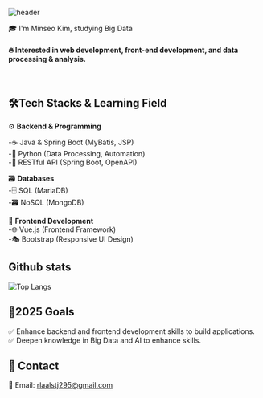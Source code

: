 ![header](https://capsule-render.vercel.app/api?color=30:f7cac9,70:abb1cf&type=waving&text=Welcome!&fontColor=bcbcbc)
<div>
  <!--Body-->
  
   🎓 I'm Minseo Kim, studying Big Data
  #### :fire: Interested in web development, front-end development, and data processing & analysis.
  <br/>
</div>

## 🛠️Tech Stacks & Learning Field

⚙️ **Backend & Programming**

-☕ Java & Spring Boot (MyBatis, JSP) </br>
-🐍 Python (Data Processing, Automation)</br>
-📡 RESTful API (Spring Boot, OpenAPI)</br>

🗃 **Databases**</br>
-🗄 SQL (MariaDB)</br>
-🗃 NoSQL (MongoDB)</br>

🎨 **Frontend Development**</br>
-🌐 Vue.js (Frontend Framework)</br>
-🎭 Bootstrap (Responsive UI Design)</br>

## Github stats
 ![Top Langs](https://github-readme-stats.vercel.app/api/top-langs/?username=anuraghazra&layout=compact)


## **🎯2025 Goals**
✅ Enhance backend and frontend development skills to build applications.
✅ Deepen knowledge in Big Data and AI to enhance skills.


## 📧 Contact
📩 Email: rlaalstj295@gmail.com


<!--
**rlaalstj902/rlaalstj902** is a ✨ _special_ ✨ repository because its `README.md` (this file) appears on your GitHub profile.

Here are some ideas to get you started:


- 🌱 I’m currently learning ...
- 👯 I’m looking to collaborate on ...
- 🤔 I’m looking for help with ...
- 💬 Ask me about ...
- 📫 How to reach me: ...
- 😄 Pronouns: ...
- ⚡ Fun fact: ...
-->
